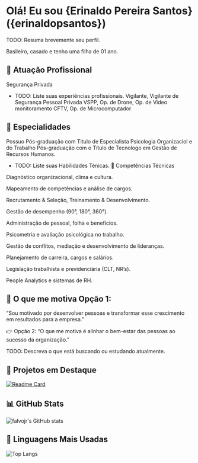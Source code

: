# Olá! Eu sou {Erinaldo Pereira Santos} ({erinaldopsantos}) 

TODO: Resuma brevemente seu perfil.

Basileiro, casado e tenho uma filha de 01 ano. 

## 🏢 Atuação Profissional 
Segurança Privada

- TODO: Liste suas experiências profissionais.
  Vigilante, Vigilante de Segurança Pessoal Privada VSPP, Op. de Drone, Op. de Video monitoramento CFTV, Op. de Microcomputador

## 📱 Especialidades 
Possuo Pós-graduação com Titulo de Especialista Psicologia Organizaciol e do Trabalho
Pós-graduação com o Título de Tecnologo em Gestão de Recursos Humanos.

- TODO: Liste suas Habilidades Ténicas.
💼 Competências Técnicas

Diagnóstico organizacional, clima e cultura.

Mapeamento de competências e análise de cargos.

Recrutamento & Seleção, Treinamento & Desenvolvimento.

Gestão de desempenho (90°, 180°, 360°).

Administração de pessoal, folha e benefícios.

Psicometria e avaliação psicológica no trabalho.

Gestão de conflitos, mediação e desenvolvimento de lideranças.

Planejamento de carreira, cargos e salários.

Legislação trabalhista e previdenciária (CLT, NR’s).

People Analytics e sistemas de RH.

## 🚀 O que me motiva Opção 1:
“Sou motivado por desenvolver pessoas e transformar esse crescimento em resultados para a empresa.”

👉 Opção 2:
“O que me motiva é alinhar o bem-estar das pessoas ao sucesso da organização.”

TODO: Descreva o que está buscando ou estudando atualmente.

## 📌 Projetos em Destaque

[![Readme Card](https://github-readme-stats.vercel.app/api/pin/?username=falvojr&repo=speech2learning&theme=dark)](https://github.com/falvojr/speech2learning)

## 📊 GitHub Stats

![falvojr's GitHub stats](https://github-readme-stats.vercel.app/api?username=falvojr&show_icons=true&theme=dark)

## 🧠 Linguagens Mais Usadas

![Top Langs](https://github-readme-stats.vercel.app/api/top-langs/?username=falvojr&layout=compact&theme=dark)
